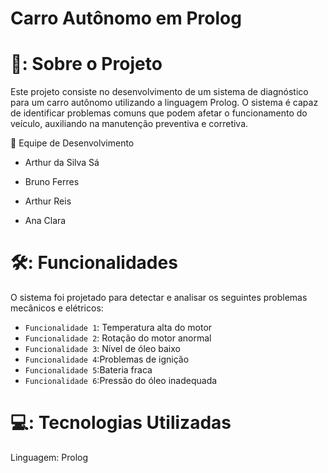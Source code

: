 # Carro Autônomo em Prolog

# 📌: Sobre o Projeto

Este projeto consiste no desenvolvimento de um sistema de diagnóstico para um carro autônomo utilizando a linguagem Prolog. O sistema é capaz de identificar problemas comuns que podem afetar o funcionamento do veículo, auxiliando na manutenção preventiva e corretiva.

👥 Equipe de Desenvolvimento

* Arthur da Silva Sá

* Bruno Ferres

* Arthur Reis

* Ana Clara

# 🛠️: Funcionalidades

O sistema foi projetado para detectar e analisar os seguintes problemas mecânicos e elétricos:

- `Funcionalidade 1`: Temperatura alta do motor
- `Funcionalidade 2`: Rotação do motor anormal
- `Funcionalidade 3`: Nível de óleo baixo
- `Funcionalidade 4`:Problemas de ignição
- `Funcionalidade 5`:Bateria fraca
- `Funcionalidade 6`:Pressão do óleo inadequada


# 💻: Tecnologias Utilizadas

Linguagem: Prolog
